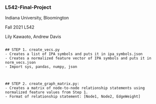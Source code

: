 ### L542-Final-Project
Indiana University, Bloomington 

Fall 2021 L542

Lily Kawaoto, Andrew Davis

```

## STEP 1. create_vecs.py
- Creates a list of IPA symbols and puts it in ipa_symbols.json
- Creates a normalized feature vector of IPA symbols and puts it in norm_vecs.json
- Import sys, pandas, numpy, json



## STEP 2. create_graph_matrix.py:
- Creates a matrix of node-to-node relationship statements using normalized feature values from Step 1.
- Format of relationship statement: [Node1, Node2, EdgeWeight]

